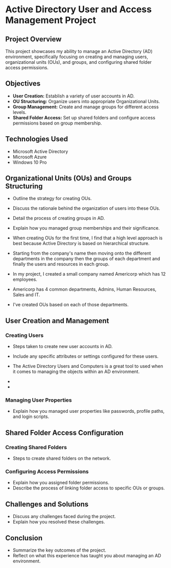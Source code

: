 # Active Directory User and Access Management Project

## Project Overview
This project showcases my ability to manage an Active Directory (AD) environment, specifically focusing on creating and managing users, organizational units (OUs), and groups, and configuring shared folder access permissions.

## Objectives
- **User Creation:** Establish a variety of user accounts in AD.
- **OU Structuring:** Organize users into appropriate Organizational Units.
- **Group Management:** Create and manage groups for different access levels.
- **Shared Folder Access:** Set up shared folders and configure access permissions based on group membership.

## Technologies Used
- Microsoft Active Directory
- Microsoft Azure
- Windows 10 Pro

## Organizational Units (OUs) and Groups Structuring

- Outline the strategy for creating OUs.
- Discuss the rationale behind the organization of users into these OUs.
- Detail the process of creating groups in AD.
- Explain how you managed group memberships and their significance.

- When creating OUs for the first time, I find that a high level approach is best because Active Directory is based on hierarchical structure.
- Starting from the company's name then moving onto the different departments in the company then the groups of each department and finally the users and resources in each group.
- In my project, I created a small company named Americorp which has 12 employees.
- Americorp has 4 common departments, Admins, Human Resources, Sales and IT.
- I've created OUs based on each of those departments. 

  
## User Creation and Management

### Creating Users
- Steps taken to create new user accounts in AD.
- Include any specific attributes or settings configured for these users.
  
- The Active Directory Users and Computers is a great tool to used when it comes to managing the objects within an AD environment.
- 
- 

### Managing User Properties
- Explain how you managed user properties like passwords, profile paths, and login scripts.


## Shared Folder Access Configuration

### Creating Shared Folders
- Steps to create shared folders on the network.

### Configuring Access Permissions
- Explain how you assigned folder permissions.
- Describe the process of linking folder access to specific OUs or groups.

## Challenges and Solutions

- Discuss any challenges faced during the project.
- Explain how you resolved these challenges.

## Conclusion

- Summarize the key outcomes of the project.
- Reflect on what this experience has taught you about managing an AD environment.


